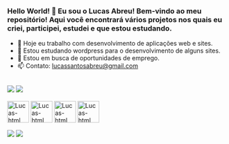 ### Hello World! 👋 Eu sou o Lucas Abreu! Bem-vindo ao meu repositório! Aqui você encontrará vários projetos nos quais eu criei, participei, estudei e que estou estudando. 

- 🔭 Hoje eu trabalho com desenvolvimento de aplicações web e sites.
- 🌱 Estou estudando wordpress para o desenvolvimento de alguns sites.
- 👯 Estou em busca de oportunidades de emprego.
- 📫 Contato: lucassantosabreu@gmail.com

<br>

<div>
  <img heigth="180em" src="https://github-readme-stats.vercel.app/api?username=lucasabreu22&show_icons=true&theme=tokyonight"/>
  <img heigth="180em" src="https://github-readme-stats.vercel.app/api/top-langs/?username=lucasabreu22&layout=compact&show_icons=true&theme=tokyonight"/>
</div>

<br>

<div style="display: inline_block">
  <img align="center" alt="Lucas-html" heigth="50" width="50" src="https://cdn.jsdelivr.net/gh/devicons/devicon/icons/html5/html5-plain.svg"/>
  <img align="center" alt="Lucas-html" heigth="50" width="50" src="https://cdn.jsdelivr.net/gh/devicons/devicon/icons/javascript/javascript-plain.svg"/>
  <img align="center" alt="Lucas-html" heigth="50" width="50" src="https://cdn.jsdelivr.net/gh/devicons/devicon/icons/css3/css3-plain.svg"/>
  <img align="center" alt="Lucas-html" heigth="50" width="50" src="https://cdn.jsdelivr.net/gh/devicons/devicon/icons/php/php-plain.svg"/>
</div>

<br>

<div>
  <a href="mailto:lucassantosabreu@gmail.com"><img src="https://img.shields.io/badge/Gmail-D14836?style=for-the-badge&logo=gmail&logoColor=white"/></a>
  <a href="https://www.linkedin.com/in/lucas-santos-abreu-21947a180/" target="_blank"><img src="https://img.shields.io/badge/LinkedIn-0077B5?style=for-the-badge&logo=linkedin&logoColor=white"/></a>
</div>
